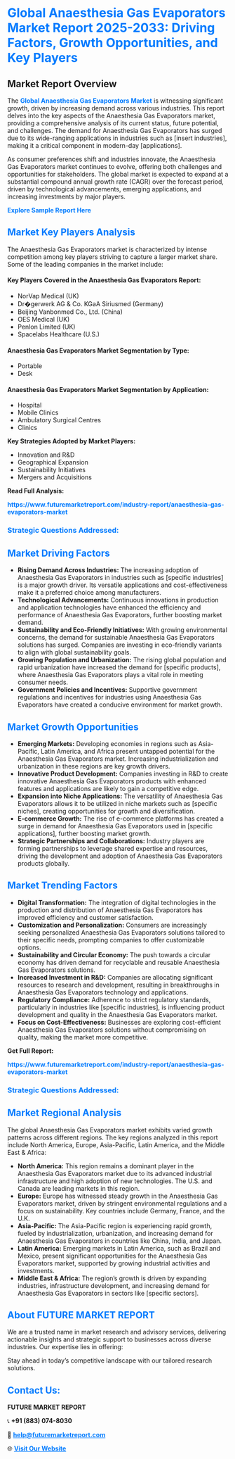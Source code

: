 <h1 style="color: #007BFF;">Global Anaesthesia Gas Evaporators Market Report 2025-2033: Driving Factors, Growth Opportunities, and Key Players</h1>

<section id="overview">
<h2>Market Report Overview</h2>
<p>The <a href="https://www.futuremarketreport.com/industry-report/anaesthesia-gas-evaporators-market" style="color: #007BFF; text-decoration: none;"><strong>Global Anaesthesia Gas Evaporators Market</strong></a> is witnessing significant growth, driven by increasing demand across various industries. This report delves into the key aspects of the Anaesthesia Gas Evaporators market, providing a comprehensive analysis of its current status, future potential, and challenges. The demand for Anaesthesia Gas Evaporators has surged due to its wide-ranging applications in industries such as [insert industries], making it a critical component in modern-day [applications].</p>
<p>As consumer preferences shift and industries innovate, the Anaesthesia Gas Evaporators market continues to evolve, offering both challenges and opportunities for stakeholders. The global market is expected to expand at a substantial compound annual growth rate (CAGR) over the forecast period, driven by technological advancements, emerging applications, and increasing investments by major players.</p>
</section>

<section id="overview">
<p><a href="https://www.futuremarketreport.com/request-sample/reportId=43786" style="color: #007BFF; text-decoration: none;"><strong>Explore Sample Report Here</strong></a></p>
</section>

<section id="key-players">
<h2 style="color: #007BFF;">Market Key Players Analysis</h2>
<p>The Anaesthesia Gas Evaporators market is characterized by intense competition among key players striving to capture a larger market share. Some of the leading companies in the market include:</p>
<h4>Key Players Covered in the Anaesthesia Gas Evaporators Report:</h4>
<ul><li>NorVap Medical (UK)</li><li>Dr�gerwerk AG &amp; Co. KGaA Siriusmed (Germany)</li><li>Beijing Vanbonmed Co., Ltd. (China)</li><li>OES Medical (UK)</li><li>Penlon Limited (UK)</li><li>Spacelabs Healthcare (U.S.)</li></ul>
<h4>Anaesthesia Gas Evaporators Market Segmentation by Type:</h4>
<ul><li>Portable</li><li>Desk</li></ul>

<h4>Anaesthesia Gas Evaporators Market Segmentation by Application:</h4>
<ul><li>Hospital</li><li>Mobile Clinics</li><li>Ambulatory Surgical Centres</li><li>Clinics</li></ul>
<p><strong>Key Strategies Adopted by Market Players:</strong></p>
<ul>
<li>Innovation and R&D</li>
<li>Geographical Expansion</li>
<li>Sustainability Initiatives</li>
<li>Mergers and Acquisitions</li>
</ul>
</section>

<section>
<p><strong>Read Full Analysis: </strong></p><a href="https://www.futuremarketreport.com/industry-report/anaesthesia-gas-evaporators-market" style="color: #007BFF; text-decoration: none;"><strong>https://www.futuremarketreport.com/industry-report/anaesthesia-gas-evaporators-market</strong></a>
<h3 style="color: #007BFF;">Strategic Questions Addressed:</h3>
</section>

<section id="driving-factors">
<h2 style="color: #007BFF;">Market Driving Factors</h2>
<ul>
<li><strong>Rising Demand Across Industries:</strong> The increasing adoption of Anaesthesia Gas Evaporators in industries such as [specific industries] is a major growth driver. Its versatile applications and cost-effectiveness make it a preferred choice among manufacturers.</li>
<li><strong>Technological Advancements:</strong> Continuous innovations in production and application technologies have enhanced the efficiency and performance of Anaesthesia Gas Evaporators, further boosting market demand.</li>
<li><strong>Sustainability and Eco-Friendly Initiatives:</strong> With growing environmental concerns, the demand for sustainable Anaesthesia Gas Evaporators solutions has surged. Companies are investing in eco-friendly variants to align with global sustainability goals.</li>
<li><strong>Growing Population and Urbanization:</strong> The rising global population and rapid urbanization have increased the demand for [specific products], where Anaesthesia Gas Evaporators plays a vital role in meeting consumer needs.</li>
<li><strong>Government Policies and Incentives:</strong> Supportive government regulations and incentives for industries using Anaesthesia Gas Evaporators have created a conducive environment for market growth.</li>
</ul>
</section>

<section id="growth-opportunities">
<h2 style="color: #007BFF;">Market Growth Opportunities</h2>
<ul>
<li><strong>Emerging Markets:</strong> Developing economies in regions such as Asia-Pacific, Latin America, and Africa present untapped potential for the Anaesthesia Gas Evaporators market. Increasing industrialization and urbanization in these regions are key growth drivers.</li>
<li><strong>Innovative Product Development:</strong> Companies investing in R&D to create innovative Anaesthesia Gas Evaporators products with enhanced features and applications are likely to gain a competitive edge.</li>
<li><strong>Expansion into Niche Applications:</strong> The versatility of Anaesthesia Gas Evaporators allows it to be utilized in niche markets such as [specific niches], creating opportunities for growth and diversification.</li>
<li><strong>E-commerce Growth:</strong> The rise of e-commerce platforms has created a surge in demand for Anaesthesia Gas Evaporators used in [specific applications], further boosting market growth.</li>
<li><strong>Strategic Partnerships and Collaborations:</strong> Industry players are forming partnerships to leverage shared expertise and resources, driving the development and adoption of Anaesthesia Gas Evaporators products globally.</li>
</ul>
</section>

<section id="trending-factors">
<h2 style="color: #007BFF;">Market Trending Factors</h2>
<ul>
<li><strong>Digital Transformation:</strong> The integration of digital technologies in the production and distribution of Anaesthesia Gas Evaporators has improved efficiency and customer satisfaction.</li>
<li><strong>Customization and Personalization:</strong> Consumers are increasingly seeking personalized Anaesthesia Gas Evaporators solutions tailored to their specific needs, prompting companies to offer customizable options.</li>
<li><strong>Sustainability and Circular Economy:</strong> The push towards a circular economy has driven demand for recyclable and reusable Anaesthesia Gas Evaporators solutions.</li>
<li><strong>Increased Investment in R&D:</strong> Companies are allocating significant resources to research and development, resulting in breakthroughs in Anaesthesia Gas Evaporators technology and applications.</li>
<li><strong>Regulatory Compliance:</strong> Adherence to strict regulatory standards, particularly in industries like [specific industries], is influencing product development and quality in the Anaesthesia Gas Evaporators market.</li>
<li><strong>Focus on Cost-Effectiveness:</strong> Businesses are exploring cost-efficient Anaesthesia Gas Evaporators solutions without compromising on quality, making the market more competitive.</li>
</ul>
</section>

<section>
<p><strong>Get Full Report: </strong></p><a href="https://www.futuremarketreport.com/industry-report/anaesthesia-gas-evaporators-market" style="color: #007BFF; text-decoration: none;"><strong>https://www.futuremarketreport.com/industry-report/anaesthesia-gas-evaporators-market</strong></a>
<h3 style="color: #007BFF;">Strategic Questions Addressed:</h3>
</section>


<section id="regional-analysis">
<h2 style="color: #007BFF;">Market Regional Analysis</h2>
<p>The global Anaesthesia Gas Evaporators market exhibits varied growth patterns across different regions. The key regions analyzed in this report include North America, Europe, Asia-Pacific, Latin America, and the Middle East & Africa:</p>
<ul>
<li><strong>North America:</strong> This region remains a dominant player in the Anaesthesia Gas Evaporators market due to its advanced industrial infrastructure and high adoption of new technologies. The U.S. and Canada are leading markets in this region.</li>
<li><strong>Europe:</strong> Europe has witnessed steady growth in the Anaesthesia Gas Evaporators market, driven by stringent environmental regulations and a focus on sustainability. Key countries include Germany, France, and the U.K.</li>
<li><strong>Asia-Pacific:</strong> The Asia-Pacific region is experiencing rapid growth, fueled by industrialization, urbanization, and increasing demand for Anaesthesia Gas Evaporators in countries like China, India, and Japan.</li>
<li><strong>Latin America:</strong> Emerging markets in Latin America, such as Brazil and Mexico, present significant opportunities for the Anaesthesia Gas Evaporators market, supported by growing industrial activities and investments.</li>
<li><strong>Middle East & Africa:</strong> The region’s growth is driven by expanding industries, infrastructure development, and increasing demand for Anaesthesia Gas Evaporators in sectors like [specific sectors].</li>
</ul>
</section>

<footer>
<h2 style="color: #007BFF;">About FUTURE MARKET REPORT</h2>
<p>We are a trusted name in market research and advisory services, delivering actionable insights and strategic support to businesses across diverse industries. Our expertise lies in offering:</p>

<p>Stay ahead in today’s competitive landscape with our tailored research solutions.</p>

<h2 style="color: #007BFF;">Contact Us:</h2>
<p><strong>FUTURE MARKET REPORT</strong></p>
<p>📞 <strong>+91 (883) 074-8030</strong></p>
<p>📧 <strong><a href="mailto:help@futuremarketreport.com" style="color: #007BFF;">help@futuremarketreport.com</a></strong></p>
<p>🌐 <strong><a href="https://www.futuremarketreport.com/" style="color: #007BFF;">Visit Our Website</a></strong></p>
</footer>